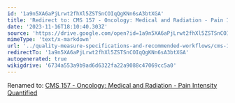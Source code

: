 ```yaml
---
id: '1a9n5XA6aPjLrwt2fhXl5ZSTSnCOIqQgKNn6sA3btXGA'
title: 'Redirect to: CMS 157 - Oncology: Medical and Radiation - Pain Intensity Quantified'
date: '2023-11-16T18:10:40.303Z'
source: 'https://drive.google.com/open?id=1a9n5XA6aPjLrwt2fhXl5ZSTSnCOIqQgKNn6sA3btXGA'
mimeType: 'text/x-markdown'
url: '../quality-measure-specifications-and-recommended-workflows/cms-157-oncology-medical-and-radiation-pain-intensity-quantified.md'
redirectTo: '1a9n5XA6aPjLrwt2fhXl5ZSTSnCOIqQgKNn6sA3btXGA'
autogenerated: true
wikigdrive: '6734a553a9b9ad6d6322fa22a9088c47069cc5a0'
---
```

Renamed to: [CMS 157 - Oncology: Medical and Radiation - Pain Intensity Quantified](../quality-measure-specifications-and-recommended-workflows/cms-157-oncology-medical-and-radiation-pain-intensity-quantified.md)
